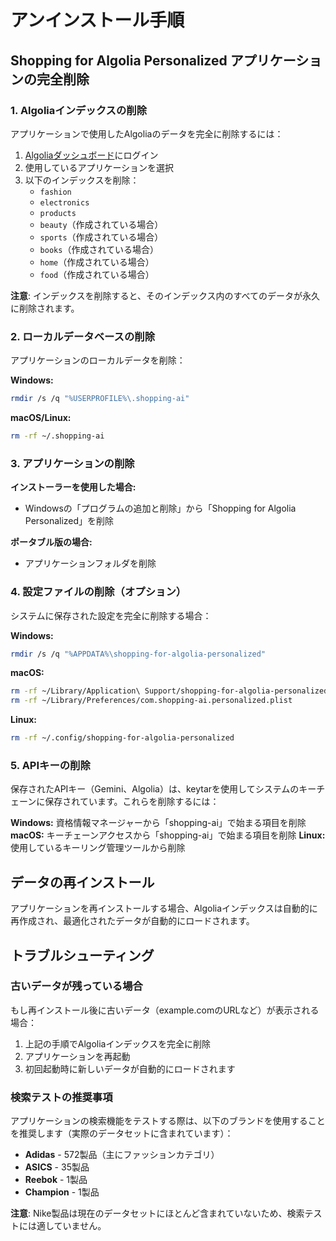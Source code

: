 # アンインストール手順

## Shopping for Algolia Personalized アプリケーションの完全削除

### 1. Algoliaインデックスの削除

アプリケーションで使用したAlgoliaのデータを完全に削除するには：

1. [Algoliaダッシュボード](https://www.algolia.com/dashboard)にログイン
2. 使用しているアプリケーションを選択
3. 以下のインデックスを削除：
   - `fashion`
   - `electronics`
   - `products`
   - `beauty`（作成されている場合）
   - `sports`（作成されている場合）
   - `books`（作成されている場合）
   - `home`（作成されている場合）
   - `food`（作成されている場合）

**注意**: インデックスを削除すると、そのインデックス内のすべてのデータが永久に削除されます。

### 2. ローカルデータベースの削除

アプリケーションのローカルデータを削除：

**Windows:**
```bash
rmdir /s /q "%USERPROFILE%\.shopping-ai"
```

**macOS/Linux:**
```bash
rm -rf ~/.shopping-ai
```

### 3. アプリケーションの削除

**インストーラーを使用した場合:**
- Windowsの「プログラムの追加と削除」から「Shopping for Algolia Personalized」を削除

**ポータブル版の場合:**
- アプリケーションフォルダを削除

### 4. 設定ファイルの削除（オプション）

システムに保存された設定を完全に削除する場合：

**Windows:**
```bash
rmdir /s /q "%APPDATA%\shopping-for-algolia-personalized"
```

**macOS:**
```bash
rm -rf ~/Library/Application\ Support/shopping-for-algolia-personalized
rm -rf ~/Library/Preferences/com.shopping-ai.personalized.plist
```

**Linux:**
```bash
rm -rf ~/.config/shopping-for-algolia-personalized
```

### 5. APIキーの削除

保存されたAPIキー（Gemini、Algolia）は、keytarを使用してシステムのキーチェーンに保存されています。これらを削除するには：

**Windows:** 資格情報マネージャーから「shopping-ai」で始まる項目を削除
**macOS:** キーチェーンアクセスから「shopping-ai」で始まる項目を削除
**Linux:** 使用しているキーリング管理ツールから削除

## データの再インストール

アプリケーションを再インストールする場合、Algoliaインデックスは自動的に再作成され、最適化されたデータが自動的にロードされます。

## トラブルシューティング

### 古いデータが残っている場合

もし再インストール後に古いデータ（example.comのURLなど）が表示される場合：

1. 上記の手順でAlgoliaインデックスを完全に削除
2. アプリケーションを再起動
3. 初回起動時に新しいデータが自動的にロードされます

### 検索テストの推奨事項

アプリケーションの検索機能をテストする際は、以下のブランドを使用することを推奨します（実際のデータセットに含まれています）：

- **Adidas** - 572製品（主にファッションカテゴリ）
- **ASICS** - 35製品
- **Reebok** - 1製品
- **Champion** - 1製品

**注意**: Nike製品は現在のデータセットにほとんど含まれていないため、検索テストには適していません。